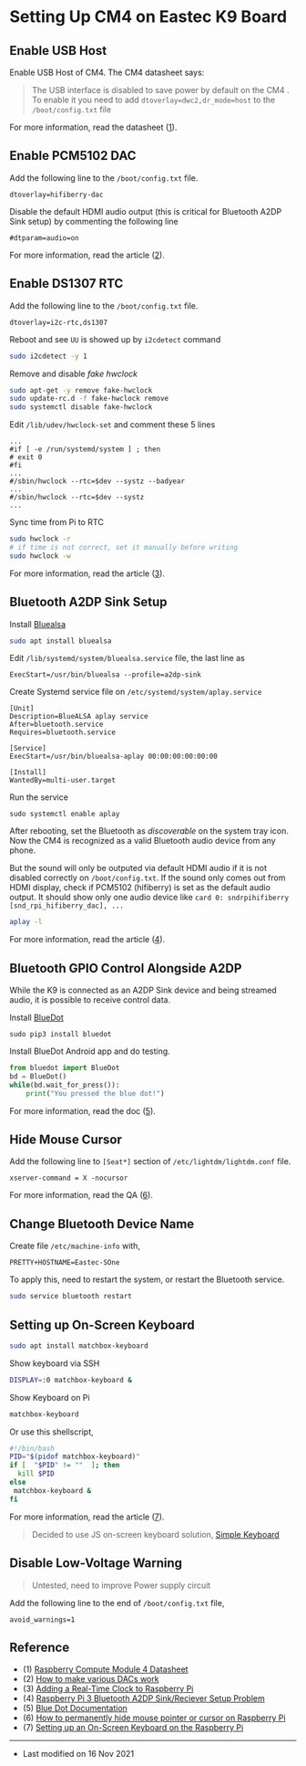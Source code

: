 # Setting Up CM4 on Eastec K9 Board


## Enable USB Host

Enable USB Host of CM4.
The CM4 datasheet says:

> The USB interface is disabled to save power by default on the CM4 . To enable it you need to add
> `dtoverlay=dwc2,dr_mode=host` to the `/boot/config.txt` file

For more information, read the datasheet ([1]).


## Enable PCM5102 DAC

Add the following line to the `/boot/config.txt` file.
```
dtoverlay=hifiberry-dac
```

Disable the default HDMI audio output (this is critical for Bluetooth A2DP Sink setup) by commenting the following line
```
#dtparam=audio=on
```

For more information, read the article ([2]).


## Enable DS1307 RTC

Add the following line to the `/boot/config.txt` file.
```
dtoverlay=i2c-rtc,ds1307
```

Reboot and see `UU` is showed up by `i2cdetect` command
```sh
sudo i2cdetect -y 1
```

Remove and disable *fake hwclock*
```sh
sudo apt-get -y remove fake-hwclock
sudo update-rc.d -f fake-hwclock remove
sudo systemctl disable fake-hwclock
```

Edit `/lib/udev/hwclock-set` and comment these 5 lines
```
...
#if [ -e /run/systemd/system ] ; then
# exit 0
#fi
...
#/sbin/hwclock --rtc=$dev --systz --badyear
...
#/sbin/hwclock --rtc=$dev --systz
...
```

Sync time from Pi to RTC
```sh
sudo hwclock -r
# if time is not correct, set it manually before writing
sudo hwclock -w
```

For more information, read the article ([3]).


## Bluetooth A2DP Sink Setup

Install [Bluealsa](https://github.com/raspberrypi-ui/bluealsa)
```sh
sudo apt install bluealsa
```


Edit `/lib/systemd/system/bluealsa.service` file, the last line as
```
ExecStart=/usr/bin/bluealsa --profile=a2dp-sink
```

Create Systemd service file on `/etc/systemd/system/aplay.service`
```
[Unit]
Description=BlueALSA aplay service
After=bluetooth.service
Requires=bluetooth.service

[Service]
ExecStart=/usr/bin/bluealsa-aplay 00:00:00:00:00:00

[Install]
WantedBy=multi-user.target
```

Run the service
```
sudo systemctl enable aplay
```

After rebooting, set the Bluetooth as *discoverable* on the system tray icon.
Now the CM4 is recognized as a valid Bluetooth audio device from any phone.

But the sound will only be outputed via default HDMI audio if it is not disabled correctly on `/boot/config.txt`.
If the sound only comes out from HDMI display, check if PCM5102 (hifiberry) is set as the default audio output.
It should show only one audio device like `card 0: sndrpihifiberry [snd_rpi_hifiberry_dac], ...`
```sh
aplay -l
```

For more information, read the article ([4]).


## Bluetooth GPIO Control Alongside A2DP

While the K9 is connected as an A2DP Sink device and being streamed audio,
it is possible to receive control data.

Install [BlueDot](https://github.com/martinohanlon/BlueDot)
```
sudo pip3 install bluedot
```

Install BlueDot Android app and do testing.
```python
from bluedot import BlueDot
bd = BlueDot()
while(bd.wait_for_press()):
    print("You pressed the blue dot!")
```

For more information, read the doc ([5]).


## Hide Mouse Cursor

Add the following line to `[Seat*]` section of `/etc/lightdm/lightdm.conf` file.

```
xserver-command = X -nocursor
```

For more information, read the QA ([6]).


## Change Bluetooth Device Name

Create file `/etc/machine-info` with,

```
PRETTY+HOSTNAME=Eastec-SOne
```

To apply this, need to restart the system, or restart the Bluetooth service.

```sh
sudo service bluetooth restart
```


## Setting up On-Screen Keyboard

```sh
sudo apt install matchbox-keyboard
```

Show keyboard via SSH

```sh
DISPLAY=:0 matchbox-keyboard &
```

Show Keyboard on Pi

```sh
matchbox-keyboard
```

Or use this shellscript,

```sh
#!/bin/bash
PID="$(pidof matchbox-keyboard)"
if [  "$PID" != ""  ]; then
  kill $PID
else
 matchbox-keyboard &
fi
```

For more information, read the article ([7]).

> Decided to use JS on-screen keyboard solution, [Simple Keyboard](https://github.com/hodgef/simple-keyboard)

## Disable Low-Voltage Warning

> Untested, need to improve Power supply circuit

Add the following line to the end of `/boot/config.txt` file,

```
avoid_warnings=1
```


## Reference

* (1) [Raspberry Compute Module 4 Datasheet][1]
* (2) [How to make various DACs work][2]
* (3) [Adding a Real-Time Clock to Raspberry Pi][3]
* (4) [Raspberry Pi 3 Bluetooth A2DP Sink/Reciever Setup Problem][4]
* (5) [Blue Dot Documentation][5]
* (6) [How to permanently hide mouse pointer or cursor on Raspberry Pi][6]
* (7) [Setting up an On-Screen Keyboard on the Raspberry Pi][7]

[1]: <https://datasheets.raspberrypi.org/cm4/cm4-datasheet.pdf> "Raspberry CM4 Datasheet"
[2]: <https://github.com/guussie/PiDS/wiki/09.-How-to-make-various-DACs-work> "How to make various DACs work"
[3]: <https://learn.adafruit.com/adding-a-real-time-clock-to-raspberry-pi> "Adding a Real-Time Clock to Raspberry Pi"
[4]: <https://www.raspberrypi.org/forums/viewtopic.php?t=161770> "Raspberry Pi 3 Bluetooth A2DP Sink/Reciever Setup Problem"
[5]: <https://bluedot.readthedocs.io/en/latest/> "Raspberry Pi 3 BlueDot Documentation"
[6]: <https://raspberrypi.stackexchange.com/questions/53127/how-to-permanently-hide-mouse-pointer-or-cursor-on-raspberry-pi> "How to permanently hide mouse pointer or cursor on Raspberry PI?"
[7]: <https://pimylifeup.com/raspberry-pi-on-screen-keyboard/"> "Setting up an On-Screen Keyboard on the Raspberry Pi"


---

* Last modified on 16 Nov 2021
